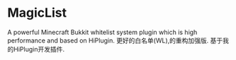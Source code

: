 # MagicList
A powerful Minecraft Bukkit whitelist system plugin which is high performance and based on HiPlugin.
更好的白名单(WL),的重构加强版. 基于我的HiPlugin开发插件.
